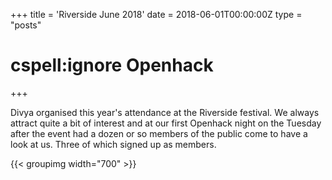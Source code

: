 +++
title = 'Riverside June 2018'
date = 2018-06-01T00:00:00Z
type = "posts"
# cspell:ignore Openhack
+++

Divya organised this year's attendance at the Riverside festival.
We always attract quite a bit of interest and at our first Openhack night on the Tuesday after the event had a dozen or
so members of the public come to have a look at us.
Three of which signed up as members.

{{< groupimg width="700" >}}
